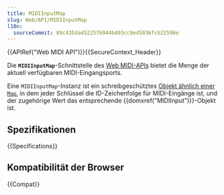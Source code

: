 ```yaml
---
title: MIDIInputMap
slug: Web/API/MIDIInputMap
l10n:
  sourceCommit: 89c435da452257b944b403cc9e45036fcb22590e
---
```


{{APIRef("Web MIDI API")}}{{SecureContext_Header}}

Die **`MIDIInputMap`**-Schnittstelle des [Web MIDI-APIs](/de/docs/Web/API/Web_MIDI_API) bietet die Menge der aktuell verfügbaren MIDI-Eingangsports.

Eine `MIDIInputMap`-Instanz ist ein schreibgeschütztes [Objekt ähnlich einer `Map`](/de/docs/Web/JavaScript/Reference/Global_Objects/Map#map-like_browser_apis), in dem jeder Schlüssel die ID-Zeichenfolge für MIDI-Eingänge ist, und der zugehörige Wert das entsprechende {{domxref("MIDIInput")}}-Objekt ist.

## Spezifikationen

{{Specifications}}

## Kompatibilität der Browser

{{Compat}}
